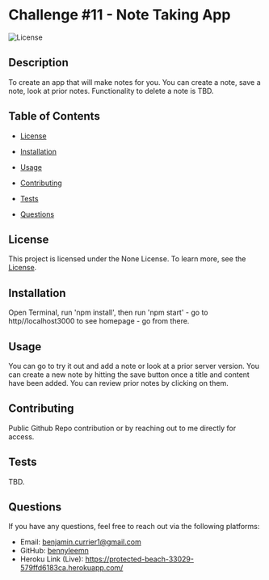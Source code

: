 # Challenge #11 - Note Taking App

![License](https://img.shields.io/badge/license-None-green.svg)

## Description

To create an app that will make notes for you. You can create a note, save a note, look at prior notes. Functionality to delete a note is TBD.

## Table of Contents

- [License](#license)
  
- [Installation](#installation)
- [Usage](#usage)
- [Contributing](#contributing)
- [Tests](#tests)
- [Questions](#questions)

## License

This project is licensed under the None License. To learn more, see the [License](https://opensource.org/licenses/None).

## Installation

Open Terminal, run 'npm install', then run 'npm start' - go to http//localhost3000 to see homepage - go from there.

## Usage

You can go to try it out and add a note or look at a prior server version. You can create a new note by hitting the save button once a title and content have been added. You can review prior notes by clicking on them.

## Contributing

Public Github Repo contribution or by reaching out to me directly for access.

## Tests

TBD.

## Questions

If you have any questions, feel free to reach out via the following platforms:

- Email: benjamin.currier1@gmail.com
- GitHub: [bennyleemn](https://github.com/bennyleemn)
- Heroku Link (Live): https://protected-beach-33029-579ffd6183ca.herokuapp.com/